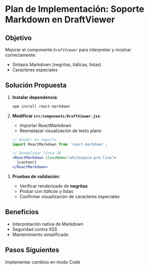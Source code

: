 # Plan de Implementación: Soporte Markdown en DraftViewer

## Objetivo
Mejorar el componente `DraftViewer` para interpretar y mostrar correctamente:
- Sintaxis Markdown (negritas, itálicas, listas)
- Caracteres especiales

## Solución Propuesta
1. **Instalar dependencia**:
   ```bash
   npm install react-markdown
   ```

2. **Modificar `src/components/DraftViewer.jsx`**:
   - Importar ReactMarkdown
   - Reemplazar visualización de texto plano
   ```jsx
   // Añadir en imports
   import ReactMarkdown from 'react-markdown';

   // Reemplazar línea 28
   <ReactMarkdown className="whitespace-pre-line">
     {content}
   </ReactMarkdown>
   ```

3. **Pruebas de validación**:
   - Verificar renderizado de **negritas**
   - Probar con *itálicas* y listas
   - Confirmar visualización de caracteres especiales

## Beneficios
- Interpretación nativa de Markdown
- Seguridad contra XSS
- Mantenimiento simplificado

## Pasos Siguientes
Implementar cambios en modo Code
